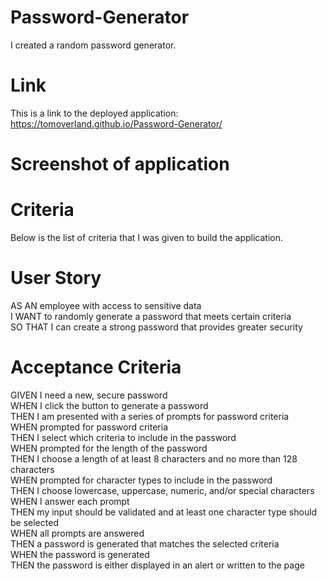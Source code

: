 # Password-Generator
I created a random password generator.  
  
# Link
This is a link to the deployed application: https://tomoverland.github.io/Password-Generator/

# Screenshot of application  

# Criteria
Below is the list of criteria that I was given to build the application.  

# User Story
AS AN employee with access to sensitive data  
I WANT to randomly generate a password that meets certain criteria  
SO THAT I can create a strong password that provides greater security  

# Acceptance Criteria  
GIVEN I need a new, secure password  
WHEN I click the button to generate a password  
THEN I am presented with a series of prompts for password criteria  
WHEN prompted for password criteria  
THEN I select which criteria to include in the password  
WHEN prompted for the length of the password  
THEN I choose a length of at least 8 characters and no more than 128 characters  
WHEN prompted for character types to include in the password  
THEN I choose lowercase, uppercase, numeric, and/or special characters  
WHEN I answer each prompt  
THEN my input should be validated and at least one character type should be selected  
WHEN all prompts are answered  
THEN a password is generated that matches the selected criteria  
WHEN the password is generated  
THEN the password is either displayed in an alert or written to the page  

